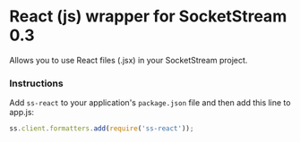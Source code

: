 # React (js) wrapper for SocketStream 0.3

Allows you to use React files (.jsx) in your SocketStream project.


### Instructions

Add `ss-react` to your application's `package.json` file and then add this line to app.js:

``` javascript
ss.client.formatters.add(require('ss-react'));
```
